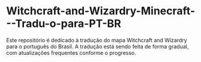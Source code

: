 # Witchcraft-and-Wizardry-Minecraft---Tradu-o-para-PT-BR
Este repositório é dedicado à tradução do mapa Witchcraft and Wizardry para o português do Brasil. A tradução está sendo feita de forma gradual, com atualizações frequentes conforme o progresso.

